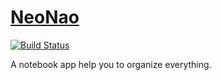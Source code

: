 # [NeoNao](https://quanbrew.github.io/neonao/)

[![Build Status](https://travis-ci.org/quanbrew/neonao.svg?branch=master)](https://travis-ci.org/quanbrew/neonao)

A notebook app help you to organize everything.
